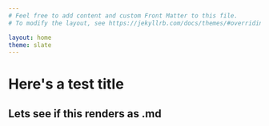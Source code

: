 ```yaml
---
# Feel free to add content and custom Front Matter to this file.
# To modify the layout, see https://jekyllrb.com/docs/themes/#overriding-theme-defaults

layout: home
theme: slate
---
```


# Here's a test title

## Lets see if this renders as .md
